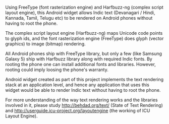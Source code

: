 Using FreeType (font rasterization engine) and Harfbuzz-ng (complex script layout engine), this Android widget allows Indic text (Devanagari / Hindi, Kannada, Tamil, Telugu etc) to be rendered on Android phones without having to root the phone.

The complex script layout engine (Harfbuzz-ng) maps Unicode code points to glyph ids, and the font rasterization engine (FreeType) does glyph (vector graphics) to image (bitmap) rendering.

All Android phones ship with FreeType library, but only a few (like Samsung Galaxy 5) ship with Harfbuzz library along with required Indic fonts. By rooting the phone one can install additional fonts and libraries. However, rooting could imply loosing the phone's warranty.

Android widget created as part of this project implements the text rendering stack at an application level, and hence any application that uses this widget would be able to render Indic text without having to root the phone.

For more understanding of the way text rendering works and the libraries involved in it, please study http://behdad.org/text/ (State of Text Rendering) and http://userguide.icu-project.org/layoutengine (the working of ICU Layout Engine).